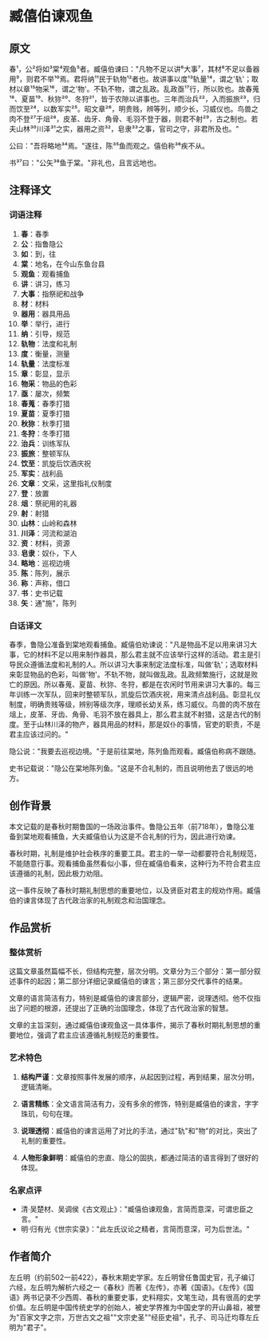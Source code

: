 # 臧僖伯谏观鱼

## 原文

春¹，公²将如³棠⁴观鱼⁵者。臧僖伯谏曰："凡物不足以讲⁶大事⁷，其材⁸不足以备器用⁹，则君不举¹⁰焉。君将纳¹¹民于轨物¹²者也。故讲事以度¹³轨量¹⁴，谓之'轨'；取材以章¹⁵物采¹⁶，谓之'物'。不轨不物，谓之乱政。乱政亟¹⁷行，所以败也。故春蒐¹⁸、夏苗¹⁹、秋狝²⁰、冬狩²¹，皆于农隙以讲事也。三年而治兵²²，入而振旅²³，归而饮至²⁴，以数军实²⁵。昭文章²⁶，明贵贱，辨等列，顺少长，习威仪也。鸟兽之肉不登²⁷于俎²⁸，皮革、齿牙、角骨、毛羽不登于器，则君不射²⁹，古之制也。若夫山林³⁰川泽³¹之实，器用之资³²，皂隶³³之事，官司之守，非君所及也。"

公曰："吾将略地³⁴焉。"遂往，陈³⁵鱼而观之。僖伯称³⁶疾不从。

书³⁷曰："公矢³⁸鱼于棠。"非礼也，且言远地也。

## 注释译文

### 词语注释

1. **春**：春季
2. **公**：指鲁隐公
3. **如**：到，往
4. **棠**：地名，在今山东鱼台县
5. **观鱼**：观看捕鱼
6. **讲**：讲习，练习
7. **大事**：指祭祀和战争
8. **材**：材料
9. **器用**：器具用品
10. **举**：举行，进行
11. **纳**：引导，规范
12. **轨物**：法度和礼制
13. **度**：衡量，测量
14. **轨量**：法度标准
15. **章**：彰显，显示
16. **物采**：物品的色彩
17. **亟**：屡次，频繁
18. **春蒐**：春季打猎
19. **夏苗**：夏季打猎
20. **秋狝**：秋季打猎
21. **冬狩**：冬季打猎
22. **治兵**：训练军队
23. **振旅**：整顿军队
24. **饮至**：凯旋后饮酒庆祝
25. **军实**：战利品
26. **文章**：文采，这里指礼仪制度
27. **登**：放置
28. **俎**：祭祀用的礼器
29. **射**：射猎
30. **山林**：山岭和森林
31. **川泽**：河流和湖泊
32. **资**：材料，资源
33. **皂隶**：奴仆，下人
34. **略地**：巡视边境
35. **陈**：陈列，展示
36. **称**：声称，借口
37. **书**：史书记载
38. **矢**：通"施"，陈列

### 白话译文

春季，鲁隐公准备到棠地观看捕鱼。臧僖伯劝谏说："凡是物品不足以用来讲习大事，它的材料不足以用来制作器具，那么君主就不应该举行这样的活动。君主是引导民众遵循法度和礼制的人。所以讲习大事来制定法度标准，叫做'轨'；选取材料来彰显物品的色彩，叫做'物'。不轨不物，就叫做乱政。乱政频繁施行，这就是败亡的原因。所以春蒐、夏苗、秋狝、冬狩，都是在农闲时节用来讲习大事的。每三年训练一次军队，回来时整顿军队，凯旋后饮酒庆祝，用来清点战利品。彰显礼仪制度，明确贵贱等级，辨别等级次序，理顺长幼关系，练习威仪。鸟兽的肉不放在俎上，皮革、牙齿、角骨、毛羽不放在器具上，那么君主就不射猎，这是古代的制度。至于山林川泽的物产，器具用品的材料，那是奴仆的事情，官吏的职责，不是君主应该过问的。"

隐公说："我要去巡视边境。"于是前往棠地，陈列鱼而观看。臧僖伯称病不跟随。

史书记载说："隐公在棠地陈列鱼。"这是不合礼制的，而且说明他去了很远的地方。

## 创作背景

本文记载的是春秋时期鲁国的一场政治事件。鲁隐公五年（前718年），鲁隐公准备到棠地观看捕鱼，大夫臧僖伯认为这是不合礼制的行为，因此进行劝谏。

春秋时期，礼制是维护社会秩序的重要工具。君主的一举一动都要符合礼制规范，不能随意行事。观看捕鱼虽然看似小事，但在臧僖伯看来，这种行为不符合君主应该遵循的礼制，因此极力劝阻。

这一事件反映了春秋时期礼制思想的重要地位，以及贤臣对君主的规劝作用。臧僖伯的谏言体现了古代政治家的礼制观念和治国理念。

## 作品赏析

### 整体赏析

这篇文章虽然篇幅不长，但结构完整，层次分明。文章分为三个部分：第一部分叙述事件的起因；第二部分详细记录臧僖伯的谏言；第三部分交代事件的结果。

文章的语言简洁有力，特别是臧僖伯的谏言部分，逻辑严密，说理透彻。他不仅指出了问题的根源，还提出了正确的治国理念，体现了古代政治家的智慧。

文章的主旨深刻，通过臧僖伯谏观鱼这一具体事件，揭示了春秋时期礼制思想的重要地位，强调了君主应该遵循礼制规范的重要性。

### 艺术特色

1. **结构严谨**：文章按照事件发展的顺序，从起因到过程，再到结果，层次分明，逻辑清晰。

2. **语言精练**：全文语言简洁有力，没有多余的修饰，特别是臧僖伯的谏言，字字珠玑，句句在理。

3. **说理透彻**：臧僖伯的谏言运用了对比的手法，通过"轨"和"物"的对比，突出了礼制的重要性。

4. **人物形象鲜明**：臧僖伯的忠直、隐公的固执，都通过简洁的语言得到了很好的体现。

### 名家点评

* 清·吴楚材、吴调侯《古文观止》："臧僖伯谏观鱼，言简而意深，可谓忠臣之言。"
* 明·归有光《世宗实录》："此左氏议论之精者，言简而意深，可为后世法。"

## 作者简介

左丘明（约前502一前422），春秋末期史学家。左丘明曾任鲁国史官，孔子编订六经，左丘明为解析六经之一《春秋》而著《左传》，亦著《国语》。《左传》《国语》两书记录不少西周、春秋的重要史事，史料翔实，文笔生动，具有很高的史学价值。左丘明是中国传统史学的创始人，被史学界推为中国史学的开山鼻祖，被誉为"百家文字之宗，万世古文之祖""文宗史圣""经臣史祖"，孔子、司马迁均尊左丘明为"君子"。